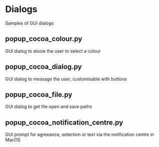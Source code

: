 # Dialogs
Samples of GUI dialogs

## popup_cocoa_colour.py
GUI dialog to aloow the user to select a colour
## popup_cocoa_dialog.py
GUI dialog to message the user, customisable with buttons
## popup_cocoa_file.py
GUI dialog to get file open and save paths
## popup_cocoa_notification_centre.py
GUI prompt for agreeance, selection or text via the notification centre in MacOS
